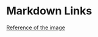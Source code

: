 # Markdown Links
[Reference of the image](https://levelup.gitconnected.com/how-to-sync-forked-repositories-using-git-or-github-2933e497fa16)

